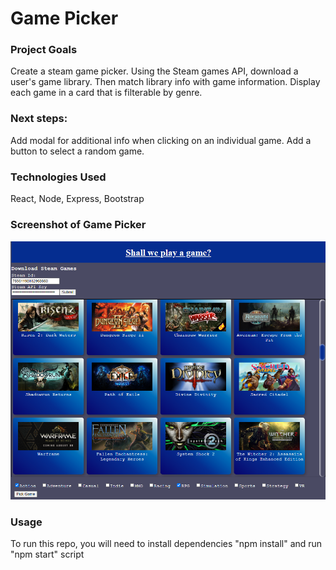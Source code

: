 # Game Picker

### Project Goals
Create a steam game picker.
Using the Steam games API, download a user's game library. Then match library info with game information. Display each game in a card that is filterable by genre.

### Next steps:
Add modal for additional info when clicking on an individual game.
Add a button to select a random game.


### Technologies Used
React, Node, Express, Bootstrap

### Screenshot of Game Picker
![mvp1](/mvp1.png)

### Usage
To run this repo, you will need to install dependencies "npm install" and run "npm start" script
